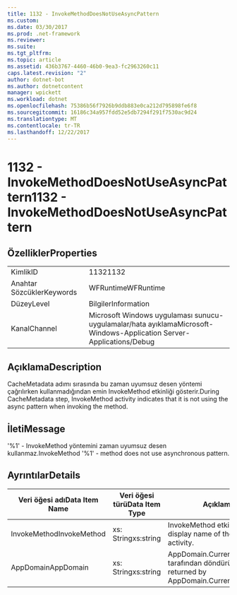 ```yaml
---
title: 1132 - InvokeMethodDoesNotUseAsyncPattern
ms.custom: 
ms.date: 03/30/2017
ms.prod: .net-framework
ms.reviewer: 
ms.suite: 
ms.tgt_pltfrm: 
ms.topic: article
ms.assetid: 436b3767-4460-46b0-9ea3-fc2963260c11
caps.latest.revision: "2"
author: dotnet-bot
ms.author: dotnetcontent
manager: wpickett
ms.workload: dotnet
ms.openlocfilehash: 75386b56f7926b9ddb883e0ca212d795898fe6f8
ms.sourcegitcommit: 16186c34a957fdd52e5db7294f291f7530ac9d24
ms.translationtype: MT
ms.contentlocale: tr-TR
ms.lasthandoff: 12/22/2017
---
```

# <a name="1132---invokemethoddoesnotuseasyncpattern"></a><span data-ttu-id="a486d-102">1132 - InvokeMethodDoesNotUseAsyncPattern</span><span class="sxs-lookup"><span data-stu-id="a486d-102">1132 - InvokeMethodDoesNotUseAsyncPattern</span></span>
## <a name="properties"></a><span data-ttu-id="a486d-103">Özellikler</span><span class="sxs-lookup"><span data-stu-id="a486d-103">Properties</span></span>  
  
|||  
|-|-|  
|<span data-ttu-id="a486d-104">Kimlik</span><span class="sxs-lookup"><span data-stu-id="a486d-104">ID</span></span>|<span data-ttu-id="a486d-105">1132</span><span class="sxs-lookup"><span data-stu-id="a486d-105">1132</span></span>|  
|<span data-ttu-id="a486d-106">Anahtar Sözcükler</span><span class="sxs-lookup"><span data-stu-id="a486d-106">Keywords</span></span>|<span data-ttu-id="a486d-107">WFRuntime</span><span class="sxs-lookup"><span data-stu-id="a486d-107">WFRuntime</span></span>|  
|<span data-ttu-id="a486d-108">Düzey</span><span class="sxs-lookup"><span data-stu-id="a486d-108">Level</span></span>|<span data-ttu-id="a486d-109">Bilgiler</span><span class="sxs-lookup"><span data-stu-id="a486d-109">Information</span></span>|  
|<span data-ttu-id="a486d-110">Kanal</span><span class="sxs-lookup"><span data-stu-id="a486d-110">Channel</span></span>|<span data-ttu-id="a486d-111">Microsoft Windows uygulaması sunucu-uygulamalar/hata ayıklama</span><span class="sxs-lookup"><span data-stu-id="a486d-111">Microsoft-Windows-Application Server-Applications/Debug</span></span>|  
  
## <a name="description"></a><span data-ttu-id="a486d-112">Açıklama</span><span class="sxs-lookup"><span data-stu-id="a486d-112">Description</span></span>  
 <span data-ttu-id="a486d-113">CacheMetadata adımı sırasında bu zaman uyumsuz desen yöntemi çağrılırken kullanmadığından emin InvokeMethod etkinliği gösterir.</span><span class="sxs-lookup"><span data-stu-id="a486d-113">During CacheMetadata step, InvokeMethod activity indicates that it is not using the async pattern when invoking the method.</span></span>  
  
## <a name="message"></a><span data-ttu-id="a486d-114">İleti</span><span class="sxs-lookup"><span data-stu-id="a486d-114">Message</span></span>  
 <span data-ttu-id="a486d-115">'%1' - InvokeMethod yöntemini zaman uyumsuz desen kullanmaz.</span><span class="sxs-lookup"><span data-stu-id="a486d-115">InvokeMethod '%1' - method does not use asynchronous pattern.</span></span>  
  
## <a name="details"></a><span data-ttu-id="a486d-116">Ayrıntılar</span><span class="sxs-lookup"><span data-stu-id="a486d-116">Details</span></span>  
  
|<span data-ttu-id="a486d-117">Veri öğesi adı</span><span class="sxs-lookup"><span data-stu-id="a486d-117">Data Item Name</span></span>|<span data-ttu-id="a486d-118">Veri öğesi türü</span><span class="sxs-lookup"><span data-stu-id="a486d-118">Data Item Type</span></span>|<span data-ttu-id="a486d-119">Açıklama</span><span class="sxs-lookup"><span data-stu-id="a486d-119">Description</span></span>|  
|--------------------|--------------------|-----------------|  
|<span data-ttu-id="a486d-120">InvokeMethod</span><span class="sxs-lookup"><span data-stu-id="a486d-120">InvokeMethod</span></span>|<span data-ttu-id="a486d-121">xs: String</span><span class="sxs-lookup"><span data-stu-id="a486d-121">xs:string</span></span>|<span data-ttu-id="a486d-122">InvokeMethod etkinlik görünen adı.</span><span class="sxs-lookup"><span data-stu-id="a486d-122">The display name of the InvokeMethod activity.</span></span>|  
|<span data-ttu-id="a486d-123">AppDomain</span><span class="sxs-lookup"><span data-stu-id="a486d-123">AppDomain</span></span>|<span data-ttu-id="a486d-124">xs: String</span><span class="sxs-lookup"><span data-stu-id="a486d-124">xs:string</span></span>|<span data-ttu-id="a486d-125">AppDomain.CurrentDomain.FriendlyName tarafından döndürülen dize.</span><span class="sxs-lookup"><span data-stu-id="a486d-125">The string returned by AppDomain.CurrentDomain.FriendlyName.</span></span>|
